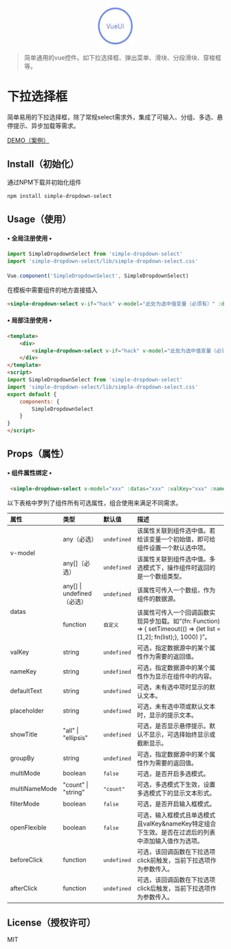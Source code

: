 <p align="center">
  <a href="http://119.3.144.14:8080">
    <a href="http://119.3.144.14:8080"><img src="public/theme.JPG" width="90" height="90" alt="Vue组件"></a>
  </a>
</p>

> 简单通用的vue控件。如下拉选择框、弹出菜单、滑块、分段滑块、穿梭框等。

# 下拉选择框

简单易用的下拉选择框，除了常规select需求外，集成了可输入、分组、多选、悬停提示、异步加载等需求。

[DEMO（案例）](http://119.3.144.14:8080/#/dropdown)

## Install（初始化）
通过NPM下载并初始化组件

```bash
npm install simple-dropdown-select
```

## Usage（使用）

#### &bull;&nbsp;全局注册使用&nbsp;&bull;

```js
import SimpleDropdownSelect from 'simple-dropdown-select'
import 'simple-dropdown-select/lib/simple-dropdown-select.css'

Vue.component('SimpleDropdownSelect', SimpleDropdownSelect)
```

在模板中需要组件的地方直接插入
```html
<simple-dropdown-select v-if="hack" v-model="此处为选中值变量（必须有）" :datas="此处为数据源列表（必须有）"></simple-dropdown-select>
```

#### &bull;&nbsp;局部注册使用&nbsp;&bull;

```html
<template>
    <div>
        <simple-dropdown-select v-if="hack" v-model="此处为选中值变量（必须有）" :datas="此处为数据源列表（必须有）"></simple-dropdown-select>
    </div>
</template>
<script>
import SimpleDropdownSelect from 'simple-dropdown-select'
import 'simple-dropdown-select/lib/simple-dropdown-select.css'
export default {
    components: {
        SimpleDropdownSelect
    }
}
</script>
```

## Props（属性）

#### &bull;&nbsp;组件属性绑定&nbsp;&bull;

```html
 <simple-dropdown-select v-model="xxx" :datas="xxx" :valKey="xxx" :nameKey="xxx" :defaultText="xxx" :placeholder="xxx" :showTitle="xxx" :groupBy="xxx" :multiMode="xxx" :multiNameMode="xxx" :filterMode="xxx" :openFlexible="xxx" :beforeClick="xxx" :afterClick="xxx"></simple-dropdown-select>
```

以下表格中罗列了组件所有可选属性，组合使用来满足不同需求。

<table>
    <thead>
        <tr>
            <th align="left" colspan="2">属性</th>
            <th align="left">类型</th>
            <th align="left">默认值</th>
            <th align="left">描述</th>
        </tr>
    </thead>
    <tr>
        <td colspan="2" rowspan="2">v-model</td>
        <td>any（必选）</td>
        <td><code>undefined</code></td>
        <td>该属性关联到组件选中值。若给该变量一个初始值，即可给组件设置一个默认选中项。</td>
    </tr>
    <tr>
        <td>any[]（必选）</td>
        <td><code>undefined</code></td>
        <td>该属性关联到组件选中值。多选模式下，操作组件时返回的是一个数组类型。</td>
    </tr>
    <tr>
        <td colspan="2" rowspan="2">datas</td>
        <td>any[] | undefined（必选）</td>
        <td><code>undefined</code></td>
        <td>该属性可传入一个数组，作为组件的数据源。</td>
    </tr>
    <tr>
        <td>function</td>
        <td><code>自定义</code></td>
        <td>该属性可传入一个回调函数实现异步加载。如“(fn: Function) => { setTimeout(() => {let list = [1,2]; fn(list);}, 1000) }”。</td>
    </tr>
    <tr>
        <td colspan="2">valKey</td>
        <td>string</td>
        <td><code>undefined</code></td>
        <td>可选，指定数据源中的某个属性作为需要的返回值。</td>
    </tr>
    <tr>
        <td colspan="2">nameKey</td>
        <td>string</td>
        <td><code>undefined</code></td>
        <td>可选，指定数据源中的某个属性作为显示在组件中的内容。</td>
    </tr>
    <tr>
        <td colspan="2">defaultText</td>
        <td>string</td>
        <td><code>undefined</code></td>
        <td>可选，未有选中项时显示的默认文本。</td>
    </tr>
    <tr>
        <td colspan="2">placeholder</td>
        <td>string</td>
        <td><code>undefined</code></td>
        <td>可选，未有选中项或默认文本时，显示的提示文本。</td>
    </tr>
    <tr>
        <td colspan="2">showTitle</td>
        <td>"all" | "ellipsis"</td>
        <td><code>undefined</code></td>
        <td>可选，是否显示悬停提示。默认不显示，可选择始终显示或截断显示。</td>
    </tr>
    <tr>
        <td colspan="2">groupBy</td>
        <td>string</td>
        <td><code>undefined</code></td>
        <td>可选，指定数据源中的某个属性作为需要的返回值。</td>
    </tr>
    <tr>
        <td colspan="2">multiMode</td>
        <td>boolean</td>
        <td><code>false</code></td>
        <td>可选，是否开启多选模式。</td>
    </tr>
    <tr>
        <td colspan="2">multiNameMode</td>
        <td>"count" | "string"</td>
        <td><code>"count"</code></td>
        <td>可选，多选模式下生效，设置多选模式下的显示文本形式。</td>
    </tr>
    <tr>
        <td colspan="2">filterMode</td>
        <td>boolean</td>
        <td><code>false</code></td>
        <td>可选，是否开启输入框模式。</td>
    </tr>
    <tr>
        <td colspan="2">openFlexible</td>
        <td>boolean</td>
        <td><code>false</code></td>
        <td>可选，输入框模式且单选模式且valKey&nameKey特定组合下生效。是否在过滤后的列表中添加输入值作为选项。</td>
    </tr>
    <tr>
        <td colspan="2">beforeClick</td>
        <td>function</td>
        <td><code>undefined</code></td>
        <td>可选，该回调函数在下拉选项click前触发，当前下拉选项作为参数传入。</td>
    </tr>
    <tr>
        <td colspan="2">afterClick</td>
        <td>function</td>
        <td><code>undefined</code></td>
        <td>可选，该回调函数在下拉选项click后触发，当前下拉选项作为参数传入。</td>
    </tr>
</table>

## License（授权许可）

MIT 


